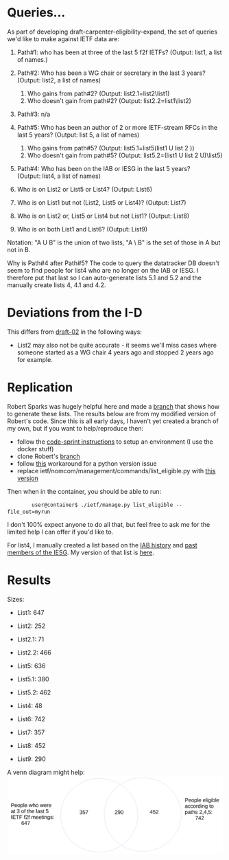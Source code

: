 
# Queries...

As part of developing draft-carpenter-eligibility-expand, the set of queries
we'd like to make against IETF data are:

1. Path#1: who has been at three of the last 5 f2f IETFs?
   (Output: list1, a list of names.)

1. Path#2: Who has been a WG chair or secretary in the last 3 years?  
   (Output: list2, a list of names)

    1. Who gains from path#2? (Output: list2.1=list2\list1)
    1. Who doesn't gain from path#2? (Output: list2.2=list1\list2)

1. Path#3: n/a

1. Path#5: Who has been an author of 2 or more IETF-stream RFCs in the last 5
   years?  (Output: list 5, a list of names)

    1. Who gains from path#5? (Output: list5.1=list5\(list1 U list 2 ))
    1. Who doesn't gain from path#5? (Output: list5.2=(list1 U list 2 U)\list5)

1. Path#4: Who has been on the IAB or IESG in the last 5 years?  
   (Output: list4, a list of names)

1. Who is on List2 or List5 or List4? 
   (Output: List6)

1. Who is on List1 but not (List2, List5 or List4)?
   (Output: List7)

1. Who is on List2 or, List5 or List4 but not List1?
   (Output: List8)

1. Who is on both List1 and List6?
   (Output: List9)

Notation: "A U B" is the union of two lists, "A \ B" is the set of those in A
but not in B.

Why is Path#4 after Path#5? The code to query the datatracker DB doesn't 
seem to find people for list4 who are no longer on the IAB or IESG. I
therefore put that last so I can auto-generate lists 5.1 and 5.2 and
the manually create lists 4, 4.1 and 4.2.

# Deviations from the I-D

This differs from [draft-02](https://tools.ietf.org/html/draft-carpenter-eligibility-expand-02)
in the following ways:

- List2 may also not be quite accurate - it seems we'll miss cases where
someone started as a WG chair 4 years ago and stopped 2 years ago for
example.

# Replication

Robert Sparks was hugely helpful here and made a 
[branch](https://svn.tools.ietf.org/svn/tools/ietfdb/personal/rjs/6.127.1.dev1-eligibility)
that shows how to generate these lists. The results below are from my modified
version of Robert's code. Since this is all early days, I haven't yet created
a branch of my own, but if you want to help/reproduce then:

- follow the [code-sprint instructions](SprintCoderSetup) to setup an environment (I use the docker stuff)
- clone Robert's [branch](https://svn.tools.ietf.org/svn/tools/ietfdb/personal/rjs/6.127.1.dev1-eligibility)
- follow [this](https://pypi.org/project/backports-datetime-fromisoformat/) workaround for a python version issue
- replace ietf/nomcom/management/commands/list_eligible.py with [this version](list_eligibele.py)

Then when in the container, you should be able to run:

            user@container$ ./ietf/manage.py list_eligible --file_out=myrun

I don't 100% expect anyone to do all that, but feel free to ask me for
the limited help I can offer if you'd like to.

For list4, I manually created a list based on the [IAB history](https://www.iab.org/about/history/)
and [past members of the IESG](https://www.ietf.org/about/groups/iesg/past-members/). My version
of that list is [here](list4.csv).

# Results

Sizes:
- List1: 647
- List2: 252
- List2.1: 71
- List2.2: 466
- List5: 636
- List5.1: 380
- List5.2: 462
- List4: 48

- List6: 742
- List7: 357
- List8: 452
- List9: 290

A venn diagram might help: ![venn diagram](venn.png) 

